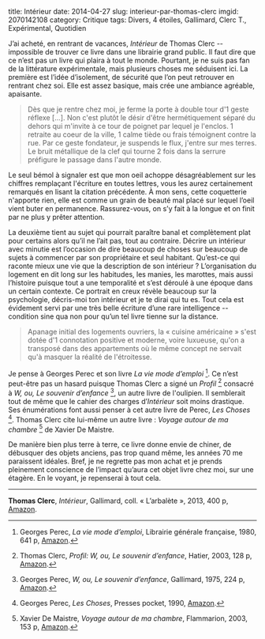 title: Intérieur
date: 2014-04-27
slug: interieur-par-thomas-clerc
imgid: 2070142108
category: Critique
tags: Divers, 4 étoiles, Gallimard, Clerc T., Expérimental, Quotidien

J’ai acheté, en rentrant de vacances, *Intérieur* de Thomas Clerc -- impossible de trouver ce livre dans une librairie grand public. Il faut dire que ce n’est pas un livre qui plaira à tout le monde. Pourtant, je ne suis  pas fan de la littérature expérimentale, mais plusieurs choses me séduisent ici. La première est l’idée d’isolement, de sécurité que l’on peut retrouver en rentrant chez soi. Elle est assez basique, mais crée une ambiance agréable, apaisante.

> Dès que je rentre chez moi, je ferme la porte à double tour d'1 geste réflexe \[...]. Non c'est plutôt le désir d'être hermétiquement séparé du dehors qui m'invite à ce tour de poignet par lequel je l'enclos. 1 retraite au coeur de la ville, 1 calme tiède ou frais témoignent contre la rue. Par ce geste fondateur, je suspends le flux, j'entre sur mes terres. Le bruit métallique de la clef qui tourne 2 fois dans la serrure préfigure le passage dans l'autre monde.

Le seul bémol à signaler est que mon oeil achoppe désagréablement sur les chiffres remplaçant l'écriture en toutes lettres, vous les aurez certainement remarqués en lisant la citation précédente. À mon sens, cette coquetterie n'apporte rien, elle est comme un grain de beauté mal placé sur lequel l’oeil vient buter en permanence. Rassurez-vous, on s’y fait à la longue et on finit par ne plus y prêter attention.

La deuxième tient au sujet qui pourrait paraître banal et complètement plat pour certains alors qu’il ne l’ait pas, tout au contraire. Décrire un intérieur avec minutie est l’occasion de dire beaucoup de choses sur beaucoup de sujets à commencer par son propriétaire et seul habitant. Qu’est-ce qui raconte mieux une vie que la description de son intérieur ? L’organisation du logement en dit long sur les habitudes, les manies, les marottes, mais aussi l’histoire puisque tout a une temporalité et s’est déroulé à une époque dans un certain contexte. Ce portrait en creux révèle beaucoup sur la psychologie, décris-moi ton intérieur et je te dirai qui tu es.  Tout cela est évidement servi par une très belle écriture d’une rare intelligence -- condition sine qua non pour qu’un tel livre tienne sur la distance.

> Apanage initial des logements ouvriers, la « cuisine américaine » s'est dotée d'1 connotation positive et moderne, voire luxueuse, qu'on a transposé dans des appartements où le même concept ne servait qu'à masquer la réalité de l'étroitesse.

Je pense à Georges Perec et son livre *La vie mode d’emploi* [^RF:Perec_1980]. Ce n’est peut-être pas un hasard puisque Thomas Clerc a signé un *Profil* [^RF:Clerc_2003] consacré à *W, ou, Le souvenir d’enfance* [^RF:Perec_1975], un autre livre de l'oulipien. Il semblerait tout de même que le cahier des charges d’*Intérieur* soit moins drastique. Ses énumérations font aussi penser à cet autre livre de Perec, *Les Choses* [^RF:Perec_1990]. Thomas Clerc cite lui-même un autre livre : *Voyage autour de ma chambre* [^RF:Maistre_2003] de Xavier De Maistre.

De manière bien plus terre à terre, ce livre donne envie de chiner, de débusquer des objets anciens, pas trop quand même, les années 70 me paraissent idéales. Bref, je ne regrette pas mon achat et je prends pleinement conscience de l’impact qu’aura cet objet livre chez moi, sur une étagère. En le voyant, je repenserai à tout cela.

***

**Thomas Clerc**, *Intérieur*, Gallimard, coll. « L’arbalète », 2013, 400 p, [Amazon](http://www.amazon.fr/dp/2070142108/?tag=aubonroman-21).

[^RF:Perec_1980]: Georges Perec, *La vie mode d’emploi*, Librairie générale française, 1980, 641 p, [Amazon](http://www.amazon.fr/dp/2253023906/?tag=aubonroman-21).

[^RF:Clerc_2003]: Thomas Clerc, *Profil: W, ou, Le souvenir d’enfance*, Hatier, 2003, 128 p, [Amazon](http://www.amazon.fr/dp/2218744643/?tag=aubonroman-21).

[^RF:Perec_1975]: Georges Perec, *W, ou, Le souvenir d’enfance*, Gallimard, 1975, 224 p, [Amazon](http://www.amazon.fr/dp/2070733165/?tag=aubonroman-21).

[^RF:Maistre_2003]: Xavier De Maistre, *Voyage autour de ma chambre*, Flammarion, 2003, 153 p, [Amazon](http://www.amazon.fr/dp/2080711482/?tag=aubonroman-21).

[^RF:Perec_1990]: Georges Perec, *Les Choses*, Presses pocket, 1990, [Amazon](http://www.amazon.fr/dp/2266170120/?tag=aubonroman-21).